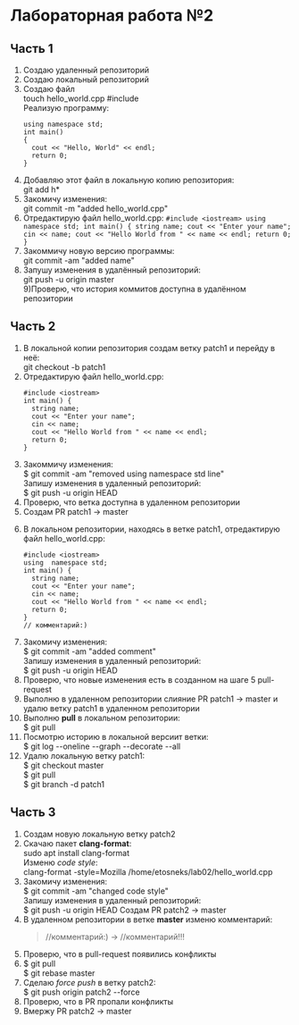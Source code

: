 # Лабораторная работа №2 
## Часть 1
1) Создаю удаленный репозиторий <br />
2) Создаю локальный репозиторий <br />
3) Создаю файл  <br />
touch hello_world.cpp #include <iostream><br />
	Реализую программу:
	```
	using namespace std;
	int main() 
	{
	  cout << "Hello, World" << endl;
	  return 0;
	}
	```
  4) Добавляю этот файл в локальную копию репозитория: <br />
  git add h*
  5) Закомичу изменения: <br />
  git commit -m "added hello_world.cpp"
  6) Отредактирую файл hello_world.cpp:
	```
	#include <iostream>
	using namespace std;
	int main() {
	  string name;
	  cout << "Enter your name"; 
	  cin << name;
	  cout << "Hello World from " << name << endl;
	  return 0;
	}
	```
7) Закоммичу новую версию программы: <br />
git commit -am "added name"
8) Запушу изменения в удалённый репозиторий: <br />
git push -u origin master<br />
9)Проверю, что история коммитов доступна в удалённом репозитории
## Часть 2
1) В локальной копии репозитория создам ветку patch1 и перейду в неё: <br />
git checkout -b patch1
2) Отредактирую файл hello_world.cpp: 
	```
	#include <iostream>
	int main() {
	  string name;
	  cout << "Enter your name"; 
	  cin << name;
	  cout << "Hello World from " << name << endl;
	  return 0;
	}
	```
  3) Закоммичу изменения: <br />
  $ git commit -am "removed using namespace std line" <br />
	Запишу изменения в удаленный репозиторий:<br />
	$ git push -u origin HEAD
  4) Проверю, что ветка доступна в удаленном репозитории
  5) Создам PR patch1 -> master
6. В локальном репозитории, находясь в ветке patch1, отредактирую файл hello_world.cpp:
	```
	#include <iostream>
	using  namespace std;
	int main() {
	  string name;
	  cout << "Enter your name"; 
	  cin << name;
	  cout << "Hello World from " << name << endl;
	  return 0;
	}
	// комментарий:) 
	```
7. Закомичу изменения:<br />
	$ git commit -am "added comment"<br />
	Запишу изменения в удаленный репозиторий:<br />
	$ git push -u origin HEAD
8. Проверю, что новые изменения есть в созданном на шаге 5 pull-request
9. Выполню в удаленном репозитории слияние PR patch1 -> master и удалю ветку patch1 в удаленном репозитории
10. Выполню **pull** в локальном репозитории:<br />
	$ git pull<br />
11. Посмотрю историю в локальной версиит ветки:<br />
	$ git log --oneline --graph --decorate --all
12. Удалю локальную ветку patch1:<br />
	$ git checkout master<br />
	$ git pull<br />
	$ git branch -d patch1	

## Часть 3

1. Создам новую локальную ветку patch2
2. Скачаю пакет **clang-format**:<br />
	sudo apt install clang-format<br />
	Изменю *code style*:<br />
	clang-format -style=Mozilla /home/etosneks/lab02/hello_world.cpp
3. Закомичу изменения:<br />
	$ git commit -am "changed code style"<br />
	Запишу изменения в удаленный репозиторий:<br />
	$ git push -u origin HEAD
	Создам PR patch2 -> master
4. В удаленном репозитории в ветке **master** изменю комментарий:<br />
	> //комментарий:) -> //комментарий!!!
5. Проверю, что в pull-request появились конфликты
6. $ git pull <br />
	$ git rebase master
7. Сделаю *force push* в ветку patch2:<br />
	$ git push origin patch2 --force
8. Проверю, что в PR пропали конфликты
9. Вмержу PR patch2 -> master
